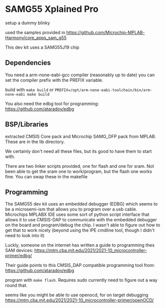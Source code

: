 # SAMG55 Xplained Pro
setup a dummy blinky

used the samples provided in https://github.com/Microchip-MPLAB-Harmony/core_apps_sam_g55

This dev kit uses a SAMG55J19 chip

## Dependencies
You need a arm-none-eabi-gcc compiler (reasonably up to date)
you can set the compiler prefix with the PREFIX variable.

build with `make build` or `PREFIX=/opt/arm-none-eabi-toolchain/bin/arm-none-eabi make build`

You also need the edbg tool for programming: https://github.com/ataradov/edbg

## BSP/Libraries
extracted CMSIS Core pack and Microchip SAMG_DFP pack from MPLAB. These are in the lib directory.

We certainly don't need all these files, but its good to have them to start with.

There are two linker scripts provided, one for flash and one for sram. Not been
able to get the sram one to work/program, but the flash one works fine. You can swap these in the makefile

## Programming
The SAMG55 dev kit uses an embedded debugger (EDBG) which seems to be a
microsemi-ism that allows you to program over a usb cable. Microchips MPLABX
IDE uses some sort of python script interface that allows it to use CMSIS-DAP
to communicate with the embedded debugger on the board and program/debug the
chip. I wasn't able to figure out how to get that to work nicely (beyond using the IPE cmdline tool, though I didn't need to look into it)

Luckly, someone on the internet has written a guide to programming thes SAM devices: https://mtm.cba.mit.edu/2021/2021-10_microcontroller-primer/edbg/

Their guide points to this CMSIS_DAP compatible programming tool from: https://github.com/ataradov/edbg

program with `make flash`. Requires sudo currently need to figure out a way round that.

seems like you might be able to use openocd, for on target debugging https://mtm.cba.mit.edu/2021/2021-10_microcontroller-primer/openOCD/
